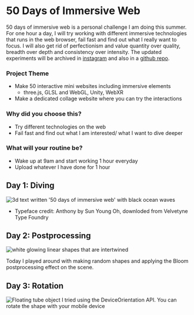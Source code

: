 # 50 Days of Immersive Web

50 days of immersive web is a personal challenge I am doing this summer. 
For one hour a day, I will try working with different immersive technologies that runs in the web browser, fail fast and find out what I really want to focus. 
I will also get rid of perfectionism and value quantity over quality, breadth over depth and consistency over intensity. 
The updated experiments will be archived in [instagram](https://www.instagram.com/jeeyoonhyun/) and also in a [github repo](https://github.com/jeeyoonhyun/ImmersiveWeb).

### Project Theme
- Make 50 interactive mini websites including immersive elements
    - three.js, GLSL and WebGL, Unity, WebXR
- Make a dedicated collage website where you can try the interactions
### Why did you choose this?
- Try different technologies on the web
- Fail fast and find out what I am interested/ what I want to dive deeper
### What will your routine be?
- Wake up at 9am and start working 1 hour everyday
- Upload whatever I have done for 1 hour

## Day 1: Diving
![3d text written '50 days of immersive web' with black ocean waves](./public/assets/day1/day1.gif)
* Typeface credit: Anthony by Sun Young Oh, downloded from Velvetyne Type Foundry

## Day 2: Postprocessing
![white glowing linear shapes that are intertwined](./public/assets/day2/day2.gif)

Today I played around with making random shapes and applying the Bloom postprocessing effect on the scene.

## Day 3: Rotation
![Floating tube object](./public/assets/day3/day3.gif)
I tried using the DeviceOrientation API. You can rotate the shape with your mobile device

